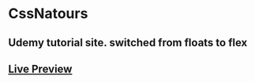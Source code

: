 # CssNatours

## Udemy tutorial site. switched from floats to flex

## [Live Preview](https://adammrotek.github.io/CssNatours/)
